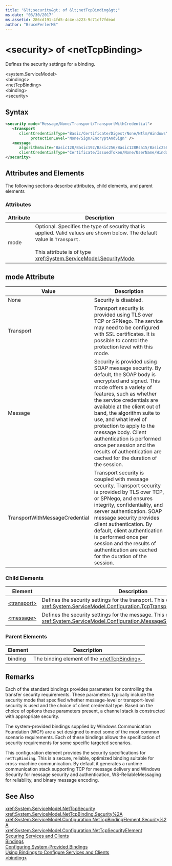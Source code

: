 ```yaml
---
title: "&lt;security&gt; of &lt;netTcpBinding&gt;"
ms.date: "03/30/2017"
ms.assetid: 286cd191-4fd5-4c4e-a223-9c71cf7fdead
author: "BrucePerlerMS"
---
```

# &lt;security&gt; of &lt;netTcpBinding&gt;
Defines the security settings for a binding.  
  
 \<system.ServiceModel>  
\<bindings>  
\<netTcpBinding>  
\<binding>  
\<security>  
  
## Syntax  
  
```xml  
<security mode="Message/None/Transport/TransportWithCredential">  
   <transport  
      clientCredentialType="Basic/Certificate/Digest/None/Ntlm/Windows"  
           protectionLevel="None/Sign/EncryptAndSign" />  
   <message  
      algorithmSuite="Basic128/Basic192/Basic256/Basic128Rsa15/Basic256Rsa15/TripleDes/TripleDesRsa15/Basic128Sha256/Basic192Sha256/TripleDesSha256/Basic128Sha256Rsa15/Basic192Sha256Rsa15/Basic256Sha256Rsa15/TripleDesSha256Rsa15"  
      clientCredentialType="Certificate/IssuedToken/None/UserName/Windows" />  
</security>  
```  
  
## Attributes and Elements  
 The following sections describe attributes, child elements, and parent elements  
  
### Attributes  
  
|Attribute|Description|  
|---------------|-----------------|  
|mode|Optional. Specifies the type of security that is applied. Valid values are shown below. The default value is `Transport`.<br /><br /> This attribute is of type <xref:System.ServiceModel.SecurityMode>.|  
  
## mode Attribute  
  
|Value|Description|  
|-----------|-----------------|  
|None|Security is disabled.|  
|Transport|Transport security is provided using TLS over TCP or SPNego. The service may need to be configured with SSL certificates. It is possible to control the protection level with this mode.|  
|Message|Security is provided using SOAP message security. By default, the SOAP body is encrypted and signed. This mode offers a variety of features, such as whether the service credentials are available at the client out of band, the algorithm suite to use, and what level of protection to apply to the message body. Client authentication is performed once per session and the results of authentication are cached for the duration of the session.|  
|TransportWithMessageCredential|Transport security is coupled with message security. Transport security is provided by TLS over TCP, or SPNego, and ensures integrity, confidentiality, and server authentication. SOAP message security provides client authentication. By default, client authentication is performed once per session and the results of authentication are cached for the duration of the session.|  
  
### Child Elements  
  
|Element|Description|  
|-------------|-----------------|  
|[\<transport>](../../../../../docs/framework/configure-apps/file-schema/wcf/transport-of-nettcpbinding.md)|Defines the security settings for the transport. This element is of type <xref:System.ServiceModel.Configuration.TcpTransportSecurityElement>.|  
|[\<message>](../../../../../docs/framework/configure-apps/file-schema/wcf/message-element-of-nettcpbinding.md)|Defines the security settings for the message. This element is of type <xref:System.ServiceModel.Configuration.MessageSecurityOverTcpElement>.|  
  
### Parent Elements  
  
|Element|Description|  
|-------------|-----------------|  
|binding|The binding element of the [\<netTcpBinding>](../../../../../docs/framework/configure-apps/file-schema/wcf/nettcpbinding.md).|  
  
## Remarks  
 Each of the standard bindings provides parameters for controlling the transfer security requirements. These parameters typically include the security mode that specified whether message-level or transport-level security is used and the choice of client credential type. Based on the choice of options these parameters present, a channel stack is constructed with appropriate security.  
  
 The system-provided bindings supplied by Windows Communication Foundation (WCF) are a set designed to meet some of the most common scenario requirements. Each of these bindings allows the specification of security requirements for some specific targeted scenarios.  
  
 This configuration element provides the security specifications for `netTcpBinding`. This is a secure, reliable, optimized binding suitable for cross-machine communication. By default it generates a runtime communication stack supporting TCP for message delivery and Windows Security for message security and authentication, WS-ReliableMessaging for reliability, and binary message encoding.  
  
## See Also  
 <xref:System.ServiceModel.NetTcpSecurity>  
 <xref:System.ServiceModel.NetTcpBinding.Security%2A>  
 <xref:System.ServiceModel.Configuration.NetTcpBindingElement.Security%2A>  
 <xref:System.ServiceModel.Configuration.NetTcpSecurityElement>  
 [Securing Services and Clients](../../../../../docs/framework/wcf/feature-details/securing-services-and-clients.md)  
 [Bindings](../../../../../docs/framework/wcf/bindings.md)  
 [Configuring System-Provided Bindings](../../../../../docs/framework/wcf/feature-details/configuring-system-provided-bindings.md)  
 [Using Bindings to Configure Services and Clients](../../../../../docs/framework/wcf/using-bindings-to-configure-services-and-clients.md)  
 [\<binding>](../../../../../docs/framework/misc/binding.md)
